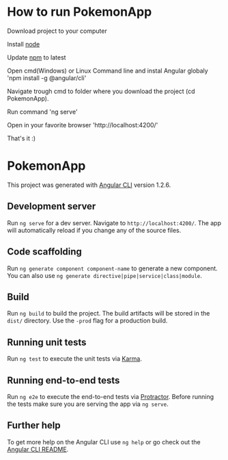 # How to run PokemonApp
Download project to your computer

Install <a href="https://nodejs.org/" target="_blank">node</a>

Update <a href="https://docs.npmjs.com/getting-started/installing-node">npm</a> to latest

Open cmd(Windows) or Linux Command line and instal Angular globaly 'npm install -g @angular/cli'

Navigate trough cmd to folder where you download the project (cd PokemonApp).

Run command 'ng serve'

Open in your favorite browser 'http://localhost:4200/'

That's it :)

# PokemonApp

This project was generated with [Angular CLI](https://github.com/angular/angular-cli) version 1.2.6.

## Development server

Run `ng serve` for a dev server. Navigate to `http://localhost:4200/`. The app will automatically reload if you change any of the source files.

## Code scaffolding

Run `ng generate component component-name` to generate a new component. You can also use `ng generate directive|pipe|service|class|module`.

## Build

Run `ng build` to build the project. The build artifacts will be stored in the `dist/` directory. Use the `-prod` flag for a production build.

## Running unit tests

Run `ng test` to execute the unit tests via [Karma](https://karma-runner.github.io).

## Running end-to-end tests

Run `ng e2e` to execute the end-to-end tests via [Protractor](http://www.protractortest.org/).
Before running the tests make sure you are serving the app via `ng serve`.

## Further help

To get more help on the Angular CLI use `ng help` or go check out the [Angular CLI README](https://github.com/angular/angular-cli/blob/master/README.md).
